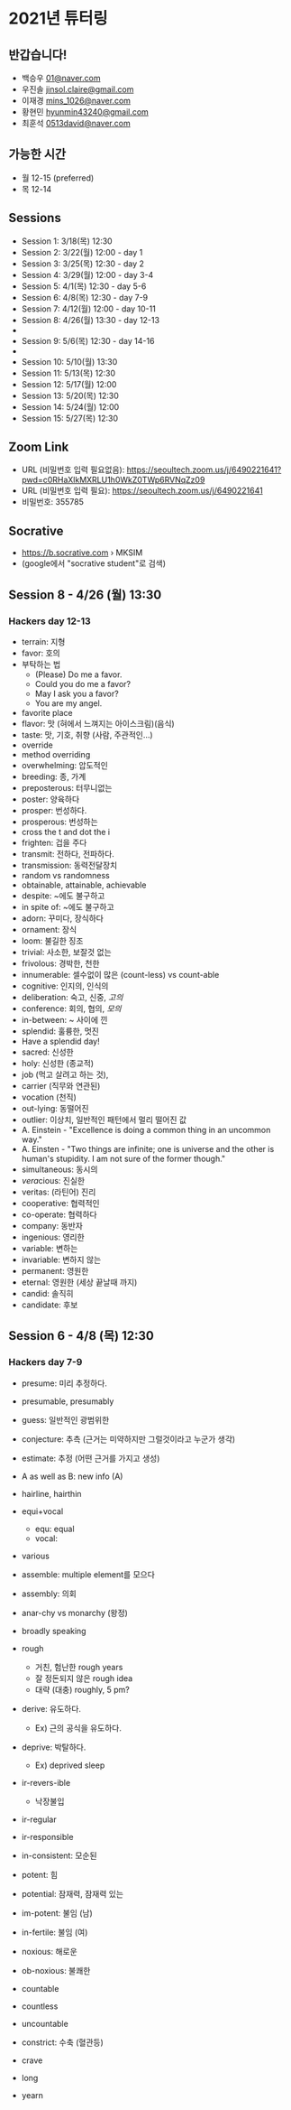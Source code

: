 # 2021년 튜터링

## 반갑습니다!

+ 백승우	01@naver.com
+ 우진솔	jinsol.claire@gmail.com
+ 이재경	mins_1026@naver.com
+ 황현민	hyunmin43240@gmail.com
+ 최훈석 0513david@naver.com

## 가능한 시간

+ 월 12-15 (preferred)
+ 목 12-14

## Sessions

+ Session 1: 3/18(목) 12:30
+ Session 2: 3/22(월) 12:00 - day 1  
+ Session 3: 3/25(목) 12:30 - day 2 
+ Session 4: 3/29(월) 12:00 - day 3-4
+ Session 5: 4/1(목) 12:30 - day 5-6
+ Session 6: 4/8(목) 12:30 - day 7-9
+ Session 7: 4/12(월) 12:00 - day 10-11
+ Session 8: 4/26(월) 13:30 - day 12-13
+ 
+ Session 9: 5/6(목) 12:30 - day 14-16
+  
+ Session 10: 5/10(월) 13:30
+ Session 11: 5/13(목) 12:30
+ Session 12: 5/17(월) 12:00
+ Session 13: 5/20(목) 12:30
+ Session 14: 5/24(월) 12:00 
+ Session 15: 5/27(목) 12:30

## Zoom Link

+ URL (비밀번호 입력 필요없음): https://seoultech.zoom.us/j/6490221641?pwd=c0RHaXlkMXRLU1h0WkZ0TWp6RVNqZz09
+ URL (비밀번호 입력 필요): https://seoultech.zoom.us/j/6490221641
+ 비밀번호: 355785

## Socrative

+ https://b.socrative.com › MKSIM
+ (google에서 "socrative student"로 검색)

## Session 8 - 4/26 (월) 13:30

### Hackers day 12-13

+ terrain: 지형
+ favor: 호의
+ 부탁하는 법
    + (Please) Do me a favor.
    + Could you do me a favor?
    + May I ask you a favor?  
    + You are my angel. 
+ favorite place
+ flavor: 맛 (혀에서 느껴지는 아이스크림)(음식)
+ taste: 맛, 기호, 취향 (사람, 주관적인...)
+ override
+ method overriding
+ overwhelming: 압도적인
+ breeding: 종, 가계
+ preposterous: 터무니없는
+ poster: 양육하다
+ prosper: 번성하다.
+ prosperous: 번성하는
+ cross the t and dot the i
+ frighten: 겁을 주다
+ transmit: 전하다, 전파하다.
+ transmission: 동력전달장치
+ random vs randomness
+ obtainable, attainable, achievable
+ despite: ~에도 불구하고
+ in spite of: ~에도 불구하고
+ adorn: 꾸미다, 장식하다
+ ornament: 장식
+ loom: 불길한 징조
+ trivial: 사소한, 보잘것 없는
+ frivolous: 경박한, 천한
+ innumerable: 셀수없이 많은 (count-less) vs count-able
+ cognitive: 인지의, 인식의
+ deliberation: 숙고, 신중, *고의*
+ conference: 회의, 협의, *모의*
+ in-between: ~ 사이에 낀
+ splendid: 훌륭한, 멋진
+ Have a splendid day!
+ sacred: 신성한 
+ holy: 신성한 (종교적)
+ job (먹고 살려고 하는 것), 
+ carrier (직무와 연관된)
+ vocation (천직)
+ out-lying: 동떨어진
+ outlier: 이상치, 일반적인 패턴에서 멀리 떨어진 값
+ A. Einstein - "Excellence is doing a common thing in an uncommon way."
+ A. Einsten - "Two things are infinite; one is universe and the other is human's stupidity. I am not sure of the former though."
+ simultaneous: 동시의
+ *vera*cious: 진실한
+ veritas: (라틴어) 진리
+ cooperative: 협력적인
+ co-operate: 협력하다
+ company: 동반자
+ ingenious: 영리한
+ variable: 변하는
+ invariable: 변하지 않는
+ permanent: 영원한
+ eternal: 영원한 (세상 끝날때 까지)
+ candid: 솔직히
+ candidate: 후보

## Session 6 - 4/8 (목) 12:30

### Hackers day 7-9

+ presume: 미리 추정하다.
+ presumable, presumably
+ guess: 일반적인 광범위한
+ conjecture: 추측 (근거는 미약하지만 그럴것이라고 누군가 생각)
+ estimate: 추정 (어떤 근거를 가지고 생성)
+ A as well as B: new info (A)
+ hairline, hairthin
+ equi+vocal
    + equ: equal
    + vocal: 
+ various
+ assemble: multiple element를 모으다
+ assembly: 의회
+ anar-chy vs monarchy (왕정)
+ broadly speaking
+ rough
   + 거친, 험난한 rough years
   + 잘 정돈되지 않은 rough idea
   + 대략 (대충) roughly, 5 pm?
+ derive: 유도하다.
   + Ex) 근의 공식을 유도하다.
+ deprive: 박탈하다.
   + Ex) deprived sleep
+ ir-revers-ible
   + 낙장불입
+ ir-regular
+ ir-responsible
+ in-consistent: 모순된
+ potent: 힘
+ potential: 잠재력, 잠재력 있는
+ im-potent: 불임 (남) 
+ in-fertile: 불임 (여)

+ noxious: 해로운
+ ob-noxious: 불쾌한
+ countable
+ countless
+ uncountable
+ constrict: 수축 (혈관등)

+ crave
+ long
+ yearn

